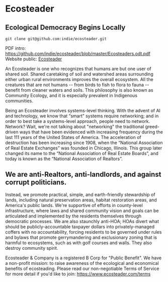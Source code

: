 # Ecosteader 

## Ecological Democracy Begins Locally

```
git clone git@github.com:indie/ecosteader.git
```

PDF intro:  https://github.com/indie/ecosteader/blob/master/Ecosteaders.odt.pdf
Website public: [Ecosteader]

An Ecosteader is one who recognizes that humans are but one user of shared soil. Shared 
caretaking of soil and watershed areas surrounding either urban rural environments improves 
the overall ecosystem. All the creatures that are not humans -- from birds to fish to flora 
to fauna -- benefit from cleaner waters and soils. This philosophy is also known as Community 
Ecology, and it is especially prevalent in Indigenous communities.

Being an Ecosteader involves systems-level thinking. With the advent of AI and technology, we 
know that “smart” systems require networking; and in order to best take a systems-level approach, 
people need to network. Network? Wait, we're not talking about "networking" the traditional 
greed-driven ways that have been evidenced with increasing frequency during the last 111 years 
of the United States of America. The acceleration of destruction has been increasing since 1908, 
when the “National Association of Real Estate Exchanges” was founded in Chicago, Illinois. This 
group later changed its name to the “National Association of Real Estate Boards”, and today is 
known as the “National Association of Realtors”.

## We are anti-Realtors, anti-landlords, and against corrupt politicians.

Instead, we promote practical, simple, and earth-friendly stewardship of lands, including 
natural preservation areas, habitat restoration areas, and America's public lands. We're 
supportive of efforts in county-level infrastructure, where laws and shared community vision 
and goals can be articulated and implemented by the residents themselves through democratic 
processes. We are also staunchly anti-HOA; HOAs divert what should be publicly-accountable 
taxpayer dollars into privately-managed coffers with no accountability, forcing residents to 
be governed under rules and bylaws that promote gerrymandering and exclusionary zoning that 
is harmful to ecosystems, such as with golf courses and walls. They also destroy community 
spirit. 

Ecosteader & Company is a registered B Corp for "Public Benefit". We have a non-profit 
mission: to raise awareness of the ecological and economical benefits of ecosteading. Please 
read our non-negotiable Terms of Service for more detail if you'd like to join: 
https://www.ecosteader.com/terms

[Ecosteader]:https://www.ecosteader.com/public

